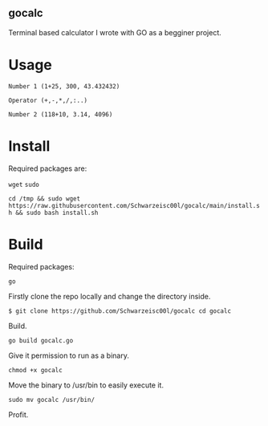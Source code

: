 ## gocalc
Terminal based calculator I wrote with GO as a begginer project.

# Usage
`Number 1 (1+25, 300, 43.432432)`


`Operator (+,-,*,/,:..)`


`Number 2 (118+10, 3.14, 4096)`




# Install
Required packages are:


`wget` `sudo`



`cd /tmp && sudo wget https://raw.githubusercontent.com/Schwarzeisc00l/gocalc/main/install.sh && sudo bash install.sh`


# Build

Required packages:


`go`

Firstly clone the repo locally and change the directory inside.


`$ git clone https://github.com/Schwarzeisc00l/gocalc cd gocalc` 


Build.


`go build gocalc.go`


Give it permission to run as a binary.


`chmod +x gocalc`


Move the binary to /usr/bin to easily execute it.


`sudo mv gocalc /usr/bin/`

Profit.


